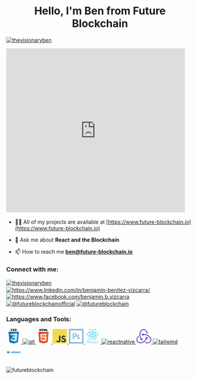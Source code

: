 <h1 align="center">Hello, I'm Ben from Future Blockchain</h1>
<p align="left"> <a href="https://twitter.com/thevisionaryben" target="blank"><img src="https://img.shields.io/twitter/follow/thevisionaryben?logo=twitter&style=for-the-badge" alt="thevisionaryben" /></a> </p>

<iframe src="https://giphy.com/embed/tXLpxypfSXvUc" width="480" height="441" frameBorder="0" class="giphy-embed" allowFullScreen></iframe><p><a href="https://giphy.com/gifs/space-astronomy-tXLpxypfSXvUc"></a></p>

- 👨‍💻 All of my projects are available at [https://www.future-blockchain.io](https://www.future-blockchain.io)

- 💬 Ask me about **React and the Blockchain**

- 📫 How to reach me **ben@future-blockchain.io**

<h3 align="left">Connect with me:</h3>
<p align="left">
<a href="https://twitter.com/thevisionaryben" target="blank"><img align="center" src="https://raw.githubusercontent.com/rahuldkjain/github-profile-readme-generator/master/src/images/icons/Social/twitter.svg" alt="thevisionaryben" height="30" width="40" /></a>
<a href="https://linkedin.com/in/benjamin-benitez-vizcarra/" target="blank"><img align="center" src="https://raw.githubusercontent.com/rahuldkjain/github-profile-readme-generator/master/src/images/icons/Social/linked-in-alt.svg" alt="https://www.linkedin.com/in/benjamin-benitez-vizcarra/" height="30" width="40" /></a>
<a href="https://fb.com/benjamin.b.vizcarra" target="blank"><img align="center" src="https://raw.githubusercontent.com/rahuldkjain/github-profile-readme-generator/master/src/images/icons/Social/facebook.svg" alt="https://www.facebook.com/benjamin.b.vizcarra" height="30" width="40" /></a>
<a href="https://instagram.com/futureblockchainofficial" target="blank"><img align="center" src="https://raw.githubusercontent.com/rahuldkjain/github-profile-readme-generator/master/src/images/icons/Social/instagram.svg" alt="@futureblockchainofficial" height="30" width="40" /></a>
<a href="https://www.youtube.com/@futureblockchain" target="blank"><img align="center" src="https://raw.githubusercontent.com/rahuldkjain/github-profile-readme-generator/master/src/images/icons/Social/youtube.svg" alt="@futureblockchain" height="30" width="40" /></a>
</p>

<h3 align="left">Languages and Tools:</h3>
<p align="left"> <a href="https://www.w3schools.com/css/" target="_blank" rel="noreferrer"> <img src="https://raw.githubusercontent.com/devicons/devicon/master/icons/css3/css3-original-wordmark.svg" alt="css3" width="40" height="40"/> </a> <a href="https://git-scm.com/" target="_blank" rel="noreferrer"> <img src="https://www.vectorlogo.zone/logos/git-scm/git-scm-icon.svg" alt="git" width="40" height="40"/> </a> <a href="https://www.w3.org/html/" target="_blank" rel="noreferrer"> <img src="https://raw.githubusercontent.com/devicons/devicon/master/icons/html5/html5-original-wordmark.svg" alt="html5" width="40" height="40"/> </a> <a href="https://developer.mozilla.org/en-US/docs/Web/JavaScript" target="_blank" rel="noreferrer"> <img src="https://raw.githubusercontent.com/devicons/devicon/master/icons/javascript/javascript-original.svg" alt="javascript" width="40" height="40"/> </a> <a href="https://www.photoshop.com/en" target="_blank" rel="noreferrer"> <img src="https://raw.githubusercontent.com/devicons/devicon/master/icons/photoshop/photoshop-line.svg" alt="photoshop" width="40" height="40"/> </a> <a href="https://reactjs.org/" target="_blank" rel="noreferrer"> <img src="https://raw.githubusercontent.com/devicons/devicon/master/icons/react/react-original-wordmark.svg" alt="react" width="40" height="40"/> </a> <a href="https://reactnative.dev/" target="_blank" rel="noreferrer"> <img src="https://reactnative.dev/img/header_logo.svg" alt="reactnative" width="40" height="40"/> </a> <a href="https://redux.js.org" target="_blank" rel="noreferrer"> <img src="https://raw.githubusercontent.com/devicons/devicon/master/icons/redux/redux-original.svg" alt="redux" width="40" height="40"/> </a> <a href="https://tailwindcss.com/" target="_blank" rel="noreferrer"> <img src="https://www.vectorlogo.zone/logos/tailwindcss/tailwindcss-icon.svg" alt="tailwind" width="40" height="40"/> </a> <a href="https://webpack.js.org" target="_blank" rel="noreferrer"> <img src="https://raw.githubusercontent.com/devicons/devicon/d00d0969292a6569d45b06d3f350f463a0107b0d/icons/webpack/webpack-original-wordmark.svg" alt="webpack" width="40" height="40"/> </a> </p>

<p><img align="center" src="https://github-readme-stats.vercel.app/api/top-langs?username=futureblockchain&show_icons=true&locale=en&layout=compact" alt="futureblockchain" /></p>
